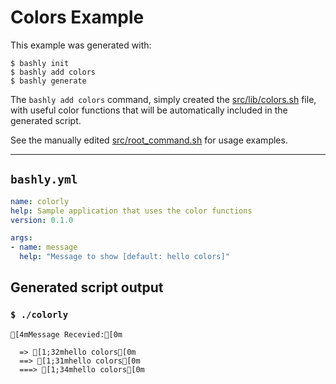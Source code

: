 Colors Example
==================================================

This example was generated with:

    $ bashly init
    $ bashly add colors
    $ bashly generate

The `bashly add colors` command, simply created the [src/lib/colors.sh](src/lib/colors.sh) file, with useful color functions that will be automatically included in the generated script.



See the manually edited [src/root_command.sh](src/root_command.sh) for usage examples.

-----

## `bashly.yml`

```yaml
name: colorly
help: Sample application that uses the color functions
version: 0.1.0

args:
- name: message
  help: "Message to show [default: hello colors]"
```

## Generated script output

### `$ ./colorly`

```shell
[4mMessage Recevied:[0m

  => [1;32mhello colors[0m
  ==> [1;31mhello colors[0m
  ===> [1;34mhello colors[0m



```



